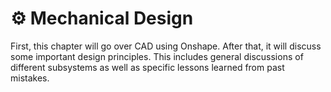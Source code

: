 # ⚙ Mechanical Design

First, this chapter will go over CAD using Onshape. After that, it will discuss some important design principles. This includes general discussions of different subsystems as well as specific lessons learned from past mistakes.
